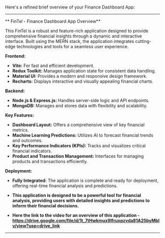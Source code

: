 Here's a refined brief overview of your Finance Dashboard App:

---

** FinTel  - Finance Dashboard App Overview**

This FinTel is a robust and feature-rich application designed to provide comprehensive financial insights through a dynamic and interactive interface. Built using the MERN stack, the application integrates cutting-edge technologies and tools for a seamless user experience.

**Frontend:**
- **Vite:** For fast and efficient development.
- **Redux Toolkit:** Manages application state for consistent data handling.
- **Material UI:** Provides a modern and responsive design framework.
- **Recharts:** Displays interactive and visually appealing financial charts.

**Backend:**
- **Node.js & Express.js:** Handles server-side logic and API endpoints.
- **MongoDB:** Manages and stores data with flexibility and scalability.

**Key Features:**
- **Dashboard Layout:** Offers a comprehensive view of key financial metrics.
- **Machine Learning Predictions:** Utilizes AI to forecast financial trends and outcomes.
- **Key Performance Indicators (KPIs):** Tracks and visualizes critical financial indicators.
- **Product and Transaction Management:** Interfaces for managing products and transactions efficiently.

**Deployment:**
- **Fully Integrated:** The application is complete and ready for deployment, offering real-time financial analysis and predictions.
  
- **This application is designed to be a powerful tool for financial analysis, providing users with detailed insights and predictions to inform their financial decisions.**
- **Here the link to the video for an overview of this application - https://drive.google.com/file/d/1t_7tHwkmux9Ifruxpzvda81A25byMbIv/view?usp=drive_link**
---
